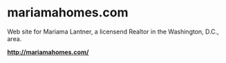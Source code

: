 mariamahomes.com
==

Web site for Mariama Lantner, a licensend Realtor in the Washington, D.C., area.

**http://mariamahomes.com/**
